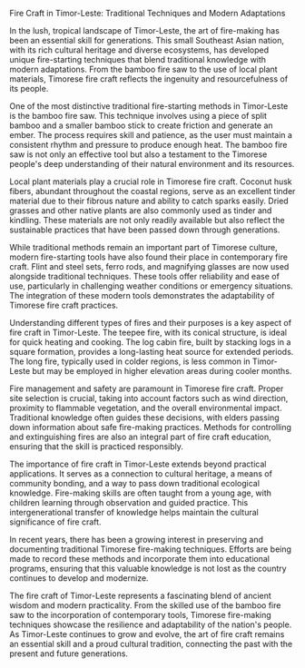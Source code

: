Fire Craft in Timor-Leste: Traditional Techniques and Modern Adaptations

In the lush, tropical landscape of Timor-Leste, the art of fire-making has been an essential skill for generations. This small Southeast Asian nation, with its rich cultural heritage and diverse ecosystems, has developed unique fire-starting techniques that blend traditional knowledge with modern adaptations. From the bamboo fire saw to the use of local plant materials, Timorese fire craft reflects the ingenuity and resourcefulness of its people.

One of the most distinctive traditional fire-starting methods in Timor-Leste is the bamboo fire saw. This technique involves using a piece of split bamboo and a smaller bamboo stick to create friction and generate an ember. The process requires skill and patience, as the user must maintain a consistent rhythm and pressure to produce enough heat. The bamboo fire saw is not only an effective tool but also a testament to the Timorese people's deep understanding of their natural environment and its resources.

Local plant materials play a crucial role in Timorese fire craft. Coconut husk fibers, abundant throughout the coastal regions, serve as an excellent tinder material due to their fibrous nature and ability to catch sparks easily. Dried grasses and other native plants are also commonly used as tinder and kindling. These materials are not only readily available but also reflect the sustainable practices that have been passed down through generations.

While traditional methods remain an important part of Timorese culture, modern fire-starting tools have also found their place in contemporary fire craft. Flint and steel sets, ferro rods, and magnifying glasses are now used alongside traditional techniques. These tools offer reliability and ease of use, particularly in challenging weather conditions or emergency situations. The integration of these modern tools demonstrates the adaptability of Timorese fire craft practices.

Understanding different types of fires and their purposes is a key aspect of fire craft in Timor-Leste. The teepee fire, with its conical structure, is ideal for quick heating and cooking. The log cabin fire, built by stacking logs in a square formation, provides a long-lasting heat source for extended periods. The long fire, typically used in colder regions, is less common in Timor-Leste but may be employed in higher elevation areas during cooler months.

Fire management and safety are paramount in Timorese fire craft. Proper site selection is crucial, taking into account factors such as wind direction, proximity to flammable vegetation, and the overall environmental impact. Traditional knowledge often guides these decisions, with elders passing down information about safe fire-making practices. Methods for controlling and extinguishing fires are also an integral part of fire craft education, ensuring that the skill is practiced responsibly.

The importance of fire craft in Timor-Leste extends beyond practical applications. It serves as a connection to cultural heritage, a means of community bonding, and a way to pass down traditional ecological knowledge. Fire-making skills are often taught from a young age, with children learning through observation and guided practice. This intergenerational transfer of knowledge helps maintain the cultural significance of fire craft.

In recent years, there has been a growing interest in preserving and documenting traditional Timorese fire-making techniques. Efforts are being made to record these methods and incorporate them into educational programs, ensuring that this valuable knowledge is not lost as the country continues to develop and modernize.

The fire craft of Timor-Leste represents a fascinating blend of ancient wisdom and modern practicality. From the skilled use of the bamboo fire saw to the incorporation of contemporary tools, Timorese fire-making techniques showcase the resilience and adaptability of the nation's people. As Timor-Leste continues to grow and evolve, the art of fire craft remains an essential skill and a proud cultural tradition, connecting the past with the present and future generations.